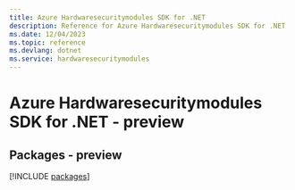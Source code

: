 ```yaml
---
title: Azure Hardwaresecuritymodules SDK for .NET
description: Reference for Azure Hardwaresecuritymodules SDK for .NET
ms.date: 12/04/2023
ms.topic: reference
ms.devlang: dotnet
ms.service: hardwaresecuritymodules
---
```

# Azure Hardwaresecuritymodules SDK for .NET - preview
## Packages - preview
[!INCLUDE [packages](hardwaresecuritymodules-index.md)]